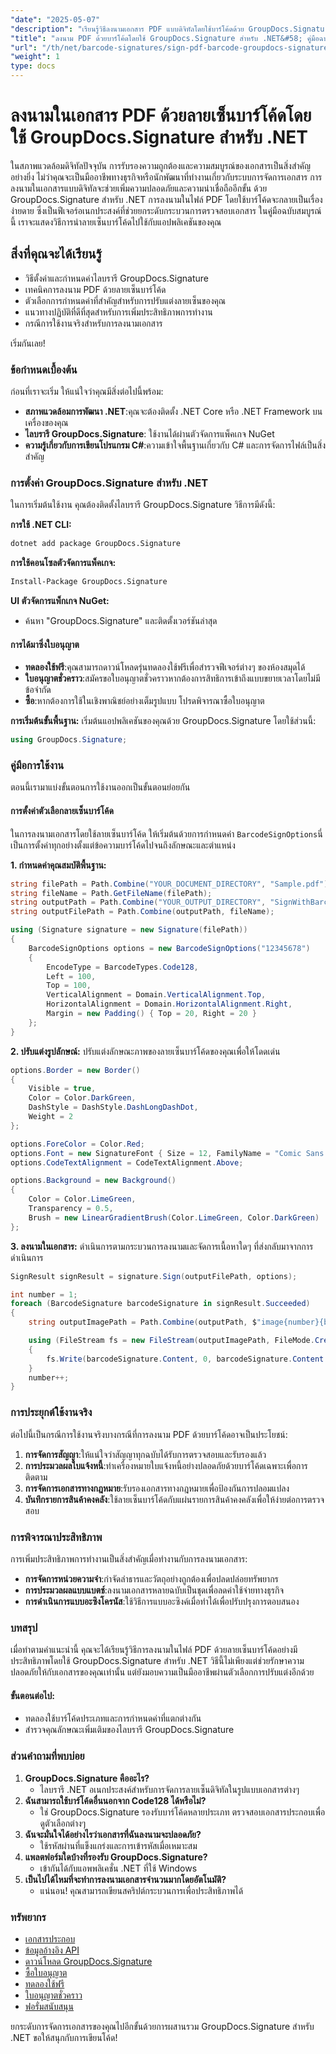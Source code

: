 ```yaml
---
"date": "2025-05-07"
"description": "เรียนรู้วิธีลงนามเอกสาร PDF แบบดิจิทัลโดยใช้บาร์โค้ดด้วย GroupDocs.Signature สำหรับ .NET รักษาความปลอดภัยเอกสารของคุณได้อย่างง่ายดายด้วยบทช่วยสอนที่ครอบคลุมนี้"
"title": "ลงนาม PDF ด้วยบาร์โค้ดโดยใช้ GroupDocs.Signature สำหรับ .NET&#58; คู่มือฉบับสมบูรณ์"
"url": "/th/net/barcode-signatures/sign-pdf-barcode-groupdocs-signature-net/"
"weight": 1
type: docs
---
```

# ลงนามในเอกสาร PDF ด้วยลายเซ็นบาร์โค้ดโดยใช้ GroupDocs.Signature สำหรับ .NET

ในสภาพแวดล้อมดิจิทัลปัจจุบัน การรับรองความถูกต้องและความสมบูรณ์ของเอกสารเป็นสิ่งสำคัญอย่างยิ่ง ไม่ว่าคุณจะเป็นมืออาชีพทางธุรกิจหรือนักพัฒนาที่ทำงานเกี่ยวกับระบบการจัดการเอกสาร การลงนามในเอกสารแบบดิจิทัลจะช่วยเพิ่มความปลอดภัยและความน่าเชื่อถืออีกขั้น ด้วย GroupDocs.Signature สำหรับ .NET การลงนามในไฟล์ PDF โดยใช้บาร์โค้ดจะกลายเป็นเรื่องง่ายดาย ซึ่งเป็นฟีเจอร์อเนกประสงค์ที่ช่วยยกระดับกระบวนการตรวจสอบเอกสาร ในคู่มือฉบับสมบูรณ์นี้ เราจะแสดงวิธีการนำลายเซ็นบาร์โค้ดไปใช้กับแอปพลิเคชันของคุณ

## สิ่งที่คุณจะได้เรียนรู้
- วิธีตั้งค่าและกำหนดค่าไลบรารี GroupDocs.Signature
- เทคนิคการลงนาม PDF ด้วยลายเซ็นบาร์โค้ด
- ตัวเลือกการกำหนดค่าที่สำคัญสำหรับการปรับแต่งลายเซ็นของคุณ
- แนวทางปฏิบัติที่ดีที่สุดสำหรับการเพิ่มประสิทธิภาพการทำงาน
- กรณีการใช้งานจริงสำหรับการลงนามเอกสาร

เริ่มกันเลย!

### ข้อกำหนดเบื้องต้น
ก่อนที่เราจะเริ่ม ให้แน่ใจว่าคุณมีสิ่งต่อไปนี้พร้อม:
- **สภาพแวดล้อมการพัฒนา .NET**:คุณจะต้องติดตั้ง .NET Core หรือ .NET Framework บนเครื่องของคุณ
- **ไลบรารี GroupDocs.Signature**: ใช้งานได้ผ่านตัวจัดการแพ็คเกจ NuGet
- **ความรู้เกี่ยวกับการเขียนโปรแกรม C#**:ความเข้าใจพื้นฐานเกี่ยวกับ C# และการจัดการไฟล์เป็นสิ่งสำคัญ

### การตั้งค่า GroupDocs.Signature สำหรับ .NET
ในการเริ่มต้นใช้งาน คุณต้องติดตั้งไลบรารี GroupDocs.Signature วิธีการมีดังนี้:

**การใช้ .NET CLI:**

```bash
dotnet add package GroupDocs.Signature
```

**การใช้คอนโซลตัวจัดการแพ็คเกจ:**

```bash
Install-Package GroupDocs.Signature
```

**UI ตัวจัดการแพ็กเกจ NuGet:**
- ค้นหา "GroupDocs.Signature" และติดตั้งเวอร์ชันล่าสุด

#### การได้มาซึ่งใบอนุญาต
- **ทดลองใช้ฟรี**:คุณสามารถดาวน์โหลดรุ่นทดลองใช้ฟรีเพื่อสำรวจฟีเจอร์ต่างๆ ของห้องสมุดได้
- **ใบอนุญาตชั่วคราว**:สมัครขอใบอนุญาตชั่วคราวหากต้องการสิทธิการเข้าถึงแบบขยายเวลาโดยไม่มีข้อจำกัด
- **ซื้อ**:หากต้องการใช้ในเชิงพาณิชย์อย่างเต็มรูปแบบ โปรดพิจารณาซื้อใบอนุญาต

**การเริ่มต้นขั้นพื้นฐาน:**
เริ่มต้นแอปพลิเคชันของคุณด้วย GroupDocs.Signature โดยใช้ส่วนนี้:

```csharp
using GroupDocs.Signature;
```

### คู่มือการใช้งาน
ตอนนี้เรามาแบ่งขั้นตอนการใช้งานออกเป็นขั้นตอนย่อยกัน

#### การตั้งค่าตัวเลือกลายเซ็นบาร์โค้ด
ในการลงนามเอกสารโดยใช้ลายเซ็นบาร์โค้ด ให้เริ่มต้นด้วยการกำหนดค่า `BarcodeSignOptions`นี่เป็นการตั้งค่าทุกอย่างตั้งแต่ข้อความบาร์โค้ดไปจนถึงลักษณะและตำแหน่ง

**1. กำหนดค่าคุณสมบัติพื้นฐาน:**

```csharp
string filePath = Path.Combine("YOUR_DOCUMENT_DIRECTORY", "Sample.pdf");
string fileName = Path.GetFileName(filePath);
string outputPath = Path.Combine("YOUR_OUTPUT_DIRECTORY", "SignWithBarcodeOutput");
string outputFilePath = Path.Combine(outputPath, fileName);

using (Signature signature = new Signature(filePath))
{
    BarcodeSignOptions options = new BarcodeSignOptions("12345678")
    {
        EncodeType = BarcodeTypes.Code128,
        Left = 100,
        Top = 100,
        VerticalAlignment = Domain.VerticalAlignment.Top,
        HorizontalAlignment = Domain.HorizontalAlignment.Right,
        Margin = new Padding() { Top = 20, Right = 20 }
    };
}
```

**2. ปรับแต่งรูปลักษณ์:**
ปรับแต่งลักษณะภาพของลายเซ็นบาร์โค้ดของคุณเพื่อให้โดดเด่น

```csharp
options.Border = new Border()
{
    Visible = true,
    Color = Color.DarkGreen,
    DashStyle = DashStyle.DashLongDashDot,
    Weight = 2
};

options.ForeColor = Color.Red;
options.Font = new SignatureFont { Size = 12, FamilyName = "Comic Sans MS" };
options.CodeTextAlignment = CodeTextAlignment.Above;

options.Background = new Background()
{
    Color = Color.LimeGreen,
    Transparency = 0.5,
    Brush = new LinearGradientBrush(Color.LimeGreen, Color.DarkGreen)
};
```

**3. ลงนามในเอกสาร:**
ดำเนินการตามกระบวนการลงนามและจัดการเนื้อหาใดๆ ที่ส่งกลับมาจากการดำเนินการ

```csharp
SignResult signResult = signature.Sign(outputFilePath, options);

int number = 1;
foreach (BarcodeSignature barcodeSignature in signResult.Succeeded)
{
    string outputImagePath = Path.Combine(outputPath, $"image{number}{barcodeSignature.Format.Extension}");

    using (FileStream fs = new FileStream(outputImagePath, FileMode.Create))
    {
        fs.Write(barcodeSignature.Content, 0, barcodeSignature.Content.Length);
    }
    number++;
}
```

### การประยุกต์ใช้งานจริง
ต่อไปนี้เป็นกรณีการใช้งานจริงบางกรณีที่การลงนาม PDF ด้วยบาร์โค้ดอาจเป็นประโยชน์:
1. **การจัดการสัญญา**:ให้แน่ใจว่าสัญญาทุกฉบับได้รับการตรวจสอบและรับรองแล้ว
2. **การประมวลผลใบแจ้งหนี้**:ทำเครื่องหมายใบแจ้งหนี้อย่างปลอดภัยด้วยบาร์โค้ดเฉพาะเพื่อการติดตาม
3. **การจัดการเอกสารทางกฎหมาย**:รับรองเอกสารทางกฎหมายเพื่อป้องกันการปลอมแปลง
4. **บันทึกรายการสินค้าคงคลัง**:ใช้ลายเซ็นบาร์โค้ดกับแผ่นรายการสินค้าคงคลังเพื่อให้ง่ายต่อการตรวจสอบ

### การพิจารณาประสิทธิภาพ
การเพิ่มประสิทธิภาพการทำงานเป็นสิ่งสำคัญเมื่อทำงานกับการลงนามเอกสาร:
- **การจัดการหน่วยความจำ**:กำจัดลำธารและวัตถุอย่างถูกต้องเพื่อปลดปล่อยทรัพยากร
- **การประมวลผลแบบแบตช์**:ลงนามเอกสารหลายฉบับเป็นชุดเพื่อลดค่าใช้จ่ายทางธุรกิจ
- **การดำเนินการแบบอะซิงโครนัส**:ใช้วิธีการแบบอะซิงค์เมื่อทำได้เพื่อปรับปรุงการตอบสนอง

### บทสรุป
เมื่อทำตามคำแนะนำนี้ คุณจะได้เรียนรู้วิธีการลงนามในไฟล์ PDF ด้วยลายเซ็นบาร์โค้ดอย่างมีประสิทธิภาพโดยใช้ GroupDocs.Signature สำหรับ .NET วิธีนี้ไม่เพียงแต่ช่วยรักษาความปลอดภัยให้กับเอกสารของคุณเท่านั้น แต่ยังมอบความเป็นมืออาชีพผ่านตัวเลือกการปรับแต่งอีกด้วย 

#### ขั้นตอนต่อไป:
- ทดลองใช้บาร์โค้ดประเภทและการกำหนดค่าที่แตกต่างกัน
- สำรวจคุณลักษณะเพิ่มเติมของไลบรารี GroupDocs.Signature

### ส่วนคำถามที่พบบ่อย
1. **GroupDocs.Signature คืออะไร?**
   - ไลบรารี .NET อเนกประสงค์สำหรับการจัดการลายเซ็นดิจิทัลในรูปแบบเอกสารต่างๆ
2. **ฉันสามารถใช้บาร์โค้ดอื่นนอกจาก Code128 ได้หรือไม่?**
   - ใช่ GroupDocs.Signature รองรับบาร์โค้ดหลายประเภท ตรวจสอบเอกสารประกอบเพื่อดูตัวเลือกต่างๆ
3. **ฉันจะมั่นใจได้อย่างไรว่าเอกสารที่ฉันลงนามจะปลอดภัย?**
   - ใช้รหัสผ่านที่แข็งแกร่งและการเข้ารหัสเมื่อเหมาะสม
4. **แพลตฟอร์มใดบ้างที่รองรับ GroupDocs.Signature?**
   - เข้ากันได้กับแอพพลิเคชั่น .NET ที่ใช้ Windows
5. **เป็นไปได้ไหมที่จะทำการลงนามเอกสารจำนวนมากโดยอัตโนมัติ?**
   - แน่นอน! คุณสามารถเขียนสคริปต์กระบวนการเพื่อประสิทธิภาพได้

### ทรัพยากร
- [เอกสารประกอบ](https://docs.groupdocs.com/signature/net/)
- [ข้อมูลอ้างอิง API](https://reference.groupdocs.com/signature/net/)
- [ดาวน์โหลด GroupDocs.Signature](https://releases.groupdocs.com/signature/net/)
- [ซื้อใบอนุญาต](https://purchase.groupdocs.com/buy)
- [ทดลองใช้ฟรี](https://releases.groupdocs.com/signature/net/)
- [ใบอนุญาตชั่วคราว](https://purchase.groupdocs.com/temporary-license/)
- [ฟอรั่มสนับสนุน](https://forum.groupdocs.com/c/signature/)

ยกระดับการจัดการเอกสารของคุณไปอีกขั้นด้วยการผสานรวม GroupDocs.Signature สำหรับ .NET ขอให้สนุกกับการเขียนโค้ด!